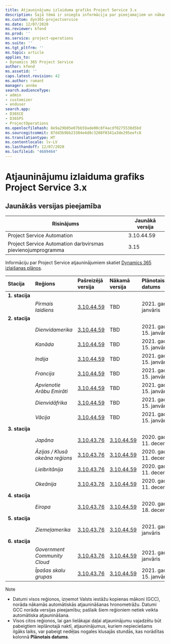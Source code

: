 ```yaml
---
title: Atjauninājumu izlaiduma grafiks Project Service 3.x
description: Šajā tēmā ir sniegta informācija par pieejamajiem un nākamajiem Dynamics 365 Project Service Automation laidieniem.
ms.custom: dyn365-projectservice
ms.date: 12/07/2020
ms.reviewer: kfend
ms.prod: ''
ms.service: project-operations
ms.suite: ''
ms.tgt_pltfrm: ''
ms.topic: article
applies_to:
- Dynamics 365 Project Service
author: kfend
ms.assetid: ''
caps.latest.revision: 42
ms.author: rumant
manager: annbe
search.audienceType:
- admin
- customizer
- enduser
search.app:
- D365CE
- D365PS
- ProjectOperations
ms.openlocfilehash: 8e9a29b05e07bb59ade00c8f4acdf0275538d5bd
ms.sourcegitcommit: 87dd3b9bb23384e4d0c3208f0341a3de295eefc8
ms.translationtype: HT
ms.contentlocale: lv-LV
ms.lasthandoff: 12/07/2020
ms.locfileid: "4689464"
---
```

# <a name="update-release-schedule-for-project-service-3x"></a>Atjauninājumu izlaiduma grafiks Project Service 3.x

## <a name="latest-version-availability"></a>Jaunākās versijas pieejamība

| Risinājums  | Jaunākā versija |
|-------|----|
| Project Service Automation    | 3.10.44.59 |
| Project Service Automation darbvirsmas pievienojumprogramma                | 3.15          |

Informāciju par Project Service atjauninājumiem skatiet [Dynamics 365 izlaišanas plānos](https://docs.microsoft.com/dynamics365/release-plans/). 

| Stacija  | Reģions | Pašreizējā versija | Nākamā versija |  Plānotais datums
| :---   | :---   | :---   | :---   |:---   |         
|<strong>1. stacija</strong> | |  |  | |
| | <i>Pirmais laidiens</i> | [3.10.44.59](whats-new-ur-26.md) | TBD | 2021. gada 8. janvāris
|<strong>2. stacija</strong> | |  |  | |
| | <i>Dienvidamerika</i> | [3.10.44.59](whats-new-ur-26.md) | TBD | 2021. gada 15. janvāris
| | <i>Kanāda</i> | [3.10.44.59](whats-new-ur-26.md) | TBD | 2021. gada 15. janvāris
| | <i>Indija</i> | [3.10.44.59](whats-new-ur-26.md) | TBD | 2021. gada 15. janvāris
| | <i>Francija</i> | [3.10.44.59](whats-new-ur-26.md) | TBD | 2021. gada 15. janvāris
| | <i>Apvienotie Arābu Emirāti</i> | [3.10.44.59](whats-new-ur-26.md) | TBD | 2021. gada 15. janvāris
| | <i>Dienvidāfrika</i> | [3.10.44.59](whats-new-ur-26.md) | TBD | 2021. gada 15. janvāris
| | <i>Vācija</i> | [3.10.44.59](whats-new-ur-26.md) | TBD | 2021. gada 15. janvāris
|<strong>3. stacija</strong> | |  |  | |
| | <i>Japāna</i> | [3.10.43.76](whats-new-ur-25.md) | [3.10.44.59](whats-new-ur-26.md) | 2020. gada 11. decembris
| | <i>Āzijas / Klusā okeāna reģions</i> | [3.10.43.76](whats-new-ur-25.md) | [3.10.44.59](whats-new-ur-26.md) | 2020. gada 11. decembris
| | <i>Lielbritānija</i> | [3.10.43.76](whats-new-ur-25.md) | [3.10.44.59](whats-new-ur-26.md) | 2020. gada 11. decembris
| | <i>Okeānija</i> | [3.10.43.76](whats-new-ur-25.md) | [3.10.44.59](whats-new-ur-26.md) | 2020. gada 11. decembris
|<strong>4. stacija</strong> | |  |  | |
| | <i>Eiropa</i> | [3.10.43.76](whats-new-ur-25.md) | [3.10.44.59](whats-new-ur-26.md) | 2020. gada 18. decembris
|<strong>5. stacija</strong> | |  |  | |
| | <i>Ziemeļamerika</i> | [3.10.43.76](whats-new-ur-25.md) | [3.10.44.59](whats-new-ur-26.md) | 2021. gada 8. janvāris
|<strong>6. stacija</strong> | |  |  | |
| | <i>Government Community Cloud</i> | [3.10.43.76](whats-new-ur-25.md) | [3.10.44.59](whats-new-ur-26.md) | 2021. gada 8. janvāris
| | <i>Īpašas skalu grupas</i> | [3.10.43.76](whats-new-ur-25.md) | [3.10.44.59](whats-new-ur-26.md) | 2021. gada 15. janvāris

>[!Note]
> - Datumi visos reģionos, izņemot Valsts iestāžu kopienas mākoni (GCC), norāda nākamās automātiskās atjaunināšanas hronometrāžu. Datumi GCC norāda versijas pieejamību; pašlaik šiem reģioniem netiek veikta automātiska atjaunināšana.
> - Visos citos reģionos, lai gan lielākajai daļai atjauninājumu vajadzētu būt pabeigtiem ieplānotajā naktī, atjauninājumus, kuriem nepieciešams ilgāks laiks, var pabeigt nedēļas nogales klusajās stundās, kas norādītas kolonnā **Plānotais datums**.
